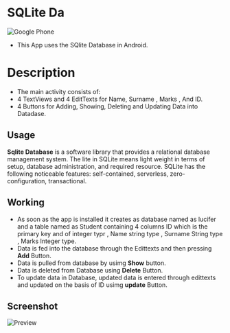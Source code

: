 # SQLite Da
![Google Phone](https://img.shields.io/badge/Android-Lollipop+-blue.svg?logo=google&longCache=true&style=flat-square)
- This App uses the SQlite Database in Android.
# Description
- The main activity consists of:
- 4 TextViews and 4 EditTexts for Name, Surname , Marks , And ID.
- 4 Buttons for Adding, Showing, Deleting and Updating Data into Datadase.
## Usage 
 **Sqlite Database** is a software library that provides a relational database management system. The lite in SQLite means light weight in terms of setup, database administration, and required resource. SQLite has the following noticeable features: self-contained, serverless, zero-configuration, transactional.

## Working 
- As soon as the app is installed it creates as database named as lucifer and a table named as Student containing 4 columns ID which is the primary key and of integer typr , Name string type , Surname String type , Marks Integer type.
- Data is fed into the database through the Edittexts and then pressing **Add** Button.
- Data is pulled from database by usimg **Show** button.
- Data is deleted from Database using **Delete** Button.
- To update data in Database, updated data is entered through edittexts and updated on the basis of ID usimg **update** Button.

## Screenshot
![Preview](https://github.com/arshanwar/SQLite-Database-Example-Android-App/blob/master/Preview.jpg)
